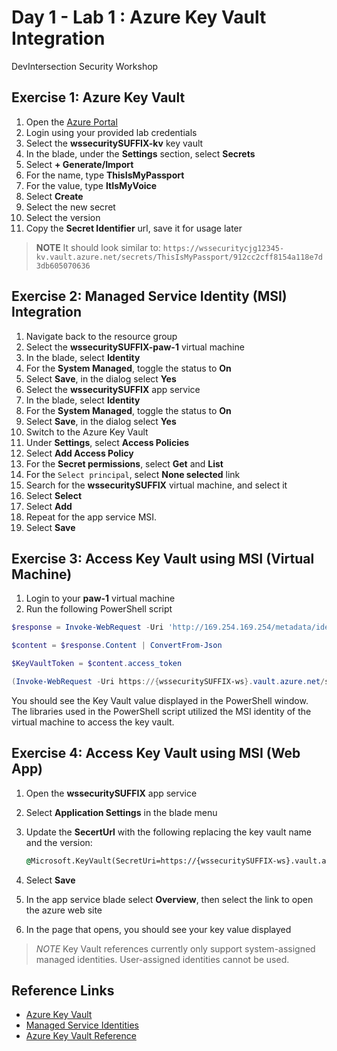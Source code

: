 # Day 1 - Lab 1 : Azure Key Vault Integration

DevIntersection Security Workshop

## Exercise 1: Azure Key Vault

1. Open the [Azure Portal](https://portal.azure.com)
2. Login using your provided lab credentials
3. Select the **wssecuritySUFFIX-kv** key vault
4. In the blade, under the **Settings** section, select **Secrets**
5. Select **+ Generate/Import**
6. For the name, type **ThisIsMyPassport**
7. For the value, type **ItIsMyVoice**
8. Select **Create**
9. Select the new secret
10. Select the version
11. Copy the **Secret Identifier** url, save it for usage later

> **NOTE** It should look similar to: `https://wssecuritycjg12345-kv.vault.azure.net/secrets/ThisIsMyPassport/912cc2cff8154a118e7d3db605070636`

## Exercise 2: Managed Service Identity (MSI) Integration

1. Navigate back to the resource group
2. Select the **wssecuritySUFFIX-paw-1** virtual machine
3. In the blade, select **Identity**
4. For the **System Managed**, toggle the status to **On**
5. Select **Save**, in the dialog select **Yes**
6. Select the **wssecuritySUFFIX** app service
7. In the blade, select **Identity**
8. For the **System Managed**, toggle the status to **On**
9. Select **Save**, in the dialog select **Yes**
10. Switch to the Azure Key Vault
11. Under **Settings**, select **Access Policies**
12. Select **Add Access Policy**
13. For the **Secret permissions**, select **Get** and **List**
14. For the `Select principal`, select **None selected** link
15. Search for the **wssecuritySUFFIX** virtual machine, and select it
16. Select **Select**
17. Select **Add**
18. Repeat for the app service MSI.
19. Select **Save**

## Exercise 3: Access Key Vault using MSI (Virtual Machine)

1. Login to your **paw-1** virtual machine
2. Run the following PowerShell script

```PowerShell
$response = Invoke-WebRequest -Uri 'http://169.254.169.254/metadata/identity/oauth2/token?api-version=2018-02-01&resource=https%3A%2F%2Fvault.azure.net' -Method GET -Headers @{Metadata="true"}

$content = $response.Content | ConvertFrom-Json

$KeyVaultToken = $content.access_token

(Invoke-WebRequest -Uri https://{wssecuritySUFFIX-ws}.vault.azure.net/secrets/ThisIsMyPassport?api-version=2016-10-01 -Method GET -Headers @{Authorization="Bearer $KeyVaultToken"}).content
```

You should see the Key Vault value displayed in the PowerShell window.  The libraries used in the PowerShell script utilized the MSI identity of the virtual machine to access the key vault.

## Exercise 4: Access Key Vault using MSI (Web App)

1. Open the **wssecuritySUFFIX** app service
2. Select **Application Settings** in the blade menu
3. Update the **SecertUrl** with the following replacing the key vault name and the version:

    ```cmd
    @Microsoft.KeyVault(SecretUri=https://{wssecuritySUFFIX-ws}.vault.azure.net/secrets/ThisIsMyPassport/{version})
    ```

4. Select **Save**
5. In the app service blade select **Overview**, then select the link to open the azure web site
6. In the page that opens, you should see your key value displayed

> *NOTE* Key Vault references currently only support system-assigned managed identities. User-assigned identities cannot be used.

## Reference Links

- [Azure Key Vault](https://docs.microsoft.com/en-us/azure/key-vault/general/basic-concepts)
- [Managed Service Identities](https://docs.microsoft.com/en-us/azure/active-directory/managed-identities-azure-resources/overview)
- [Azure Key Vault Reference](https://docs.microsoft.com/en-us/azure/app-service/app-service-key-vault-references)
